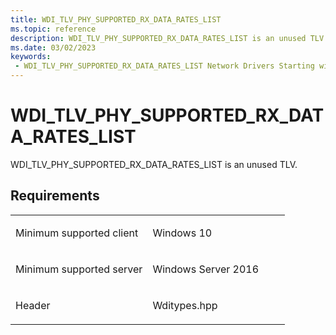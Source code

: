 ```yaml
---
title: WDI_TLV_PHY_SUPPORTED_RX_DATA_RATES_LIST
ms.topic: reference
description: WDI_TLV_PHY_SUPPORTED_RX_DATA_RATES_LIST is an unused TLV.
ms.date: 03/02/2023
keywords:
 - WDI_TLV_PHY_SUPPORTED_RX_DATA_RATES_LIST Network Drivers Starting with Windows Vista
---
```


# WDI\_TLV\_PHY\_SUPPORTED\_RX\_DATA\_RATES\_LIST


WDI\_TLV\_PHY\_SUPPORTED\_RX\_DATA\_RATES\_LIST is an unused TLV.

## Requirements

<table>
<colgroup>
<col width="50%" />
<col width="50%" />
</colgroup>
<tbody>
<tr class="odd">
<td><p>Minimum supported client</p></td>
<td><p>Windows 10</p></td>
</tr>
<tr class="even">
<td><p>Minimum supported server</p></td>
<td><p>Windows Server 2016</p></td>
</tr>
<tr class="odd">
<td><p>Header</p></td>
<td>Wditypes.hpp</td>
</tr>
</tbody>
</table>

 

 




